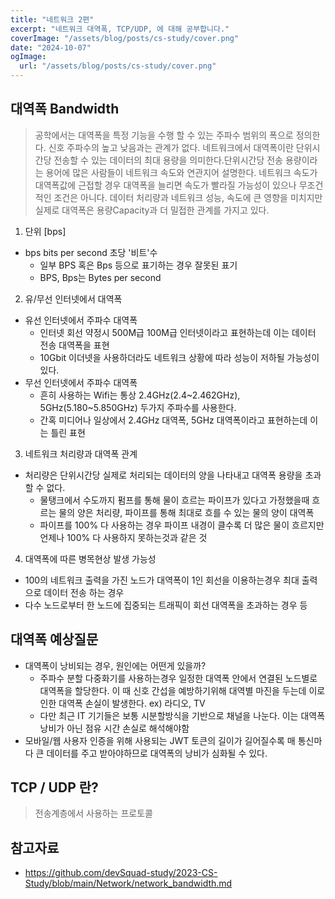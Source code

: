 ```yaml
---
title: "네트워크 2편"
excerpt: "네트워크 대역폭, TCP/UDP, 에 대해 공부합니다."
coverImage: "/assets/blog/posts/cs-study/cover.png"
date: "2024-10-07"
ogImage:
  url: "/assets/blog/posts/cs-study/cover.png"
---
```


## 대역폭 Bandwidth

> 공학에서는 대역폭을 특정 기능을 수행 할 수 있는 주파수 범위의 폭으로 정의한다. 신호 주파수의 높고 낮음과는 관계가 없다.
> 네트워크에서 대역폭이란 단위시간당 전송할 수 있는 데이터의 최대 용량을 의미한다.단위시간당 전송 용량이라는 용어에 많은 사람들이 네트워크 속도와 연관지어 설명한다. 네트워크 속도가 대역폭값에 근접할 경우 대역폭을 늘리면 속도가 빨라질 가능성이 있으나 무조건적인 조건은 아니다. 데이터 처리량과 네트워크 성능, 속도에 큰 영향을 미치지만 실제로 대역폭은 용량Capacity과 더 밀접한 관계를 가지고 있다.

1. 단위 [bps]

- bps bits per second 초당 '비트'수
  - 일부 BPS 혹은 Bps 등으로 표기하는 경우 잘못된 표기
  - BPS, Bps는 Bytes per second

2. 유/무선 인터넷에서 대역폭

- 유선 인터넷에서 주파수 대역폭
  - 인터넷 회선 약정시 500M급 100M급 인터넷이라고 표현하는데 이는 데이터 전송 대역폭을 표현
  - 10Gbit 이더넷을 사용하더라도 네트워크 상황에 따라 성능이 저하될 가능성이 있다.
- 무선 인터넷에서 주파수 대역폭
  - 흔히 사용하는 Wifi는 통상 2.4GHz(2.4~2.462GHz), 5GHz(5.180~5.850GHz) 두가지 주파수를 사용한다.
  - 간혹 미디어나 일상에서 2.4GHz 대역폭, 5GHz 대역폭이라고 표현하는데 이는 틀린 표현

3. 네트워크 처리량과 대역폭 관계

- 처리량은 단위시간당 실제로 처리되는 데이터의 양을 나타내고 대역폭 용량을 초과할 수 없다.
  - 물탱크에서 수도까지 펌프를 통해 물이 흐르는 파이프가 있다고 가정했을때 흐르는 물의 양은 처리량, 파이프를 통해 최대로 흐를 수 있는 물의 양이 대역폭
  - 파이프를 100% 다 사용하는 경우 파이프 내경이 클수록 더 많은 물이 흐르지만 언제나 100% 다 사용하지 못하는것과 같은 것

4. 대역폭에 따른 병목현상 발생 가능성

- 100의 네트워크 출력을 가진 노드가 대역폭이 1인 회선을 이용하는경우 최대 출력으로 데이터 전송 하는 경우
- 다수 노드로부터 한 노드에 집중되는 트래픽이 회선 대역폭을 초과하는 경우 등

## 대역폭 예상질문

- 대역폭이 낭비되는 경우, 원인에는 어떤게 있을까?
  - 주파수 분할 다중화기를 사용하는경우 일정한 대역폭 안에서 연결된 노드별로 대역폭을 할당한다. 이 때 신호 간섭을 예방하기위해 대역별 마진을 두는데 이로인한 대역폭 손실이 발생한다. ex) 라디오, TV
  - 다만 최근 IT 기기들은 보통 시분할방식을 기반으로 채널을 나눈다. 이는 대역폭 낭비가 아닌 점유 시간 손실로 해석해야함
- 모바일/웹 사용자 인증을 위해 사용되는 JWT 토큰의 길이가 길어질수록 매 통신마다 큰 데이터를 주고 받아야하므로 대역폭의 낭비가 심화될 수 있다.

## TCP / UDP 란?

> 전송계층에서 사용하는 프로토콜

## 참고자료

- https://github.com/devSquad-study/2023-CS-Study/blob/main/Network/network_bandwidth.md
